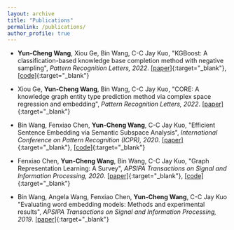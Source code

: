 ```yaml
---
layout: archive
title: "Publications"
permalink: /publications/
author_profile: true
---
```


* __Yun-Cheng Wang__, Xiou Ge, Bin Wang, C-C Jay Kuo,
"KGBoost: A classification-based knowledge base completion method with negative sampling",
_Pattern Recognition Letters, 2022_.
[\[paper\]](https://www.sciencedirect.com/science/article/abs/pii/S0167865522000939){:target="_blank"}, [\[code\]](https://github.com/BinWang28/Sentence-Embedding-S3E){:target="_blank"}
  
* Xiou Ge, __Yun-Cheng Wang__, Bin Wang, C-C Jay Kuo,
"CORE: A knowledge graph entity type prediction method via complex space regression and embedding",
_Pattern Recognition Letters, 2022_.
[\[paper\]](https://www.sciencedirect.com/science/article/abs/pii/S0167865522000897){:target="_blank"}
  
* Bin Wang, Fenxiao Chen, __Yun-Cheng Wang__, C-C Jay Kuo,
"Efficient Sentence Embedding via Semantic Subspace Analysis",
_International Conference on Pattern Recognition (ICPR), 2020_.
[\[paper\]](../files/s3e.pdf){:target="_blank"}, [\[code\]](https://github.com/BinWang28/Sentence-Embedding-S3E){:target="_blank"}

* Fenxiao Chen, __Yun-Cheng Wang__, Bin Wang, C-C Jay Kuo,
"Graph Representation Learning: A Survey",
_APSIPA Transactions on Signal and Information Processing, 2020_.
[\[paper\]](../files/graph_emb_survey.pdf){:target="_blank"}, [\[code\]](https://github.com/yunchengwang/GRLL){:target="_blank"}

* Bin Wang, Angela Wang, Fenxiao Chen, __Yun-Cheng Wang__, C-C Jay Kuo
"Evaluating word embedding models: Methods and experimental results",
_APSIPA Transactions on Signal and Information Processing, 2019_.
[\[paper\]](../files/word_emb_survey.pdf){:target="_blank"}

